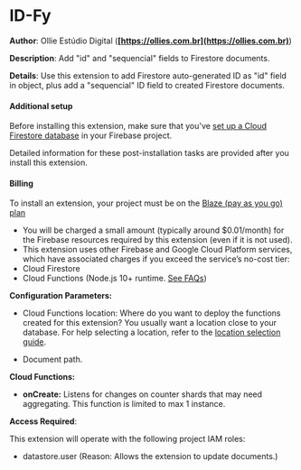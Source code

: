 # ID-Fy

**Author**: Ollie Estúdio Digital (**[https://ollies.com.br](https://ollies.com.br)**)

**Description**: Add "id" and "sequencial" fields to Firestore documents.



**Details**: Use this extension to add Firestore auto-generated ID as "id" field in object, plus add a "sequencial" ID field to created Firestore documents.


#### Additional setup

Before installing this extension, make sure that you've [set up a Cloud Firestore database](https://firebase.google.com/docs/firestore/quickstart) in your Firebase project.


Detailed information for these post-installation tasks are provided after you install this extension.


#### Billing
 
To install an extension, your project must be on the [Blaze (pay as you go) plan](https://firebase.google.com/pricing)
 
- You will be charged a small amount (typically around $0.01/month) for the Firebase resources required by this extension (even if it is not used).
- This extension uses other Firebase and Google Cloud Platform services, which have associated charges if you exceed the service’s no-cost tier:
 - Cloud Firestore
 - Cloud Functions (Node.js 10+ runtime. [See FAQs](https://firebase.google.com/support/faq#extensions-pricing))



**Configuration Parameters:**

* Cloud Functions location: Where do you want to deploy the functions created for this extension? You usually want a location close to your database. For help selecting a location, refer to the [location selection guide](https://firebase.google.com/docs/functions/locations).

* Document path.


**Cloud Functions:**

* **onCreate:** Listens for changes on counter shards that may need aggregating. This function is limited to max 1 instance.



**Access Required**:



This extension will operate with the following project IAM roles:

* datastore.user (Reason: Allows the extension to update documents.)

